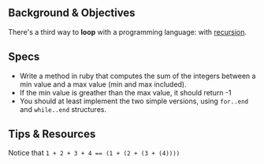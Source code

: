 ## Background & Objectives

There's a third way to **loop** with a programming language: with [recursion](http://stackoverflow.com/questions/6418017/what-is-ruby-recursion-and-how-does-it-work).

## Specs

- Write a method in ruby that computes the sum of the integers between a min value and a max value (min and max included).
- If the min value is greather than the max value, it should return -1
- You should at least implement the two simple versions, using `for..end` and `while..end` structures.

## Tips & Resources

Notice that `1 + 2 + 3 + 4 == (1 + (2 + (3 + (4))))`
